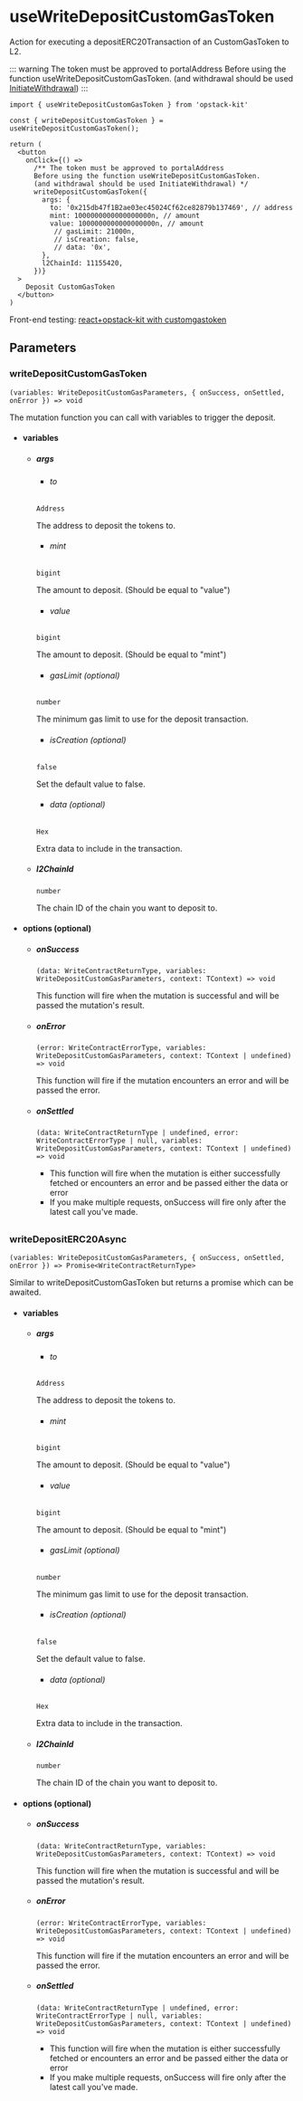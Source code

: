 # useWriteDepositCustomGasToken

Action for executing a depositERC20Transaction of an CustomGasToken to L2.

::: warning
The token must be approved to portalAddress Before using the function useWriteDepositCustomGasToken. (and withdrawal should be used [InitiateWithdrawal](/docs/hooks/L2/useWriteInitiateWithdrawalETH))
:::

```tsx [example.tsx]
import { useWriteDepositCustomGasToken } from 'opstack-kit'

const { writeDepositCustomGasToken } = useWriteDepositCustomGasToken();

return (
  <button
    onClick={() =>
      /** The token must be approved to portalAddress 
      Before using the function useWriteDepositCustomGasToken. 
      (and withdrawal should be used InitiateWithdrawal) */
      writeDepositCustomGasToken({
        args: {
          to: '0x215db47f1B2ae03ec45024Cf62ce82879b137469', // address
          mint: 1000000000000000000n, // amount
          value: 1000000000000000000n, // amount
           // gasLimit: 21000n,
           // isCreation: false,
           // data: '0x',
        },
        l2ChainId: 11155420,
      })}
  >
    Deposit CustomGasToken
  </button>
)
```

Front-end testing: [react+opstack-kit with customgastoken](https://github.com/nidz-the-fact/opstack-kit-with-customgastoken)

## Parameters

### writeDepositCustomGasToken

`(variables: WriteDepositCustomGasParameters, { onSuccess, onSettled, onError }) => void`

The mutation function you can call with variables to trigger the deposit.

- #### variables
  - ##### args

    - ###### to
    `Address`

    The address to deposit the tokens to.

    - ###### mint
    `bigint`

    The amount to deposit. (Should be equal to "value")

    - ###### value
    `bigint`

    The amount to deposit. (Should be equal to "mint")

    - ###### gasLimit (optional)
    `number`

    The minimum gas limit to use for the deposit transaction.

    - ###### isCreation (optional)
    `false`

    Set the default value to false.

    - ###### data (optional)
    `Hex`

    Extra data to include in the transaction.

  - ##### l2ChainId
    `number`

    The chain ID of the chain you want to deposit to.

- #### options (optional)
  - ##### onSuccess
    `(data: WriteContractReturnType, variables: WriteDepositCustomGasParameters, context: TContext) => void`

    This function will fire when the mutation is successful and will be passed the mutation's result.

  - ##### onError
    `(error: WriteContractErrorType, variables: WriteDepositCustomGasParameters, context: TContext | undefined) => void`

    This function will fire if the mutation encounters an error and will be passed the error.

  - ##### onSettled
    `(data: WriteContractReturnType | undefined, error: WriteContractErrorType | null, variables: WriteDepositCustomGasParameters, context: TContext | undefined) => void`

    - This function will fire when the mutation is either successfully fetched or encounters an error and be passed either the data or error
    - If you make multiple requests, onSuccess will fire only after the latest call you've made.

##

### writeDepositERC20Async

`(variables: WriteDepositCustomGasParameters, { onSuccess, onSettled, onError }) => Promise<WriteContractReturnType>`

Similar to writeDepositCustomGasToken but returns a promise which can be awaited.

- #### variables
  - ##### args

    - ###### to
    `Address`

    The address to deposit the tokens to.

    - ###### mint
    `bigint`

    The amount to deposit. (Should be equal to "value")

    - ###### value
    `bigint`

    The amount to deposit. (Should be equal to "mint")

    - ###### gasLimit (optional)
    `number`

    The minimum gas limit to use for the deposit transaction.

    - ###### isCreation (optional)
    `false`

    Set the default value to false.

    - ###### data (optional)
    `Hex`

    Extra data to include in the transaction.

  - ##### l2ChainId
    `number`

    The chain ID of the chain you want to deposit to.

- #### options (optional)
  - ##### onSuccess
    `(data: WriteContractReturnType, variables: WriteDepositCustomGasParameters, context: TContext) => void`

    This function will fire when the mutation is successful and will be passed the mutation's result.

  - ##### onError
    `(error: WriteContractErrorType, variables: WriteDepositCustomGasParameters, context: TContext | undefined) => void`

    This function will fire if the mutation encounters an error and will be passed the error.

  - ##### onSettled
    `(data: WriteContractReturnType | undefined, error: WriteContractErrorType | null, variables: WriteDepositCustomGasParameters, context: TContext | undefined) => void`

    - This function will fire when the mutation is either successfully fetched or encounters an error and be passed either the data or error
    - If you make multiple requests, onSuccess will fire only after the latest call you've made.